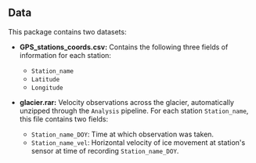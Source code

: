 ## Data 

This package contains two datasets:

- **GPS_stations_coords.csv:**  Contains the following three fields of information for each station:
    - `Station_name`
    - `Latitude`
    - `Longitude`
    
- **glacier.rar:** Velocity observations across the glacier, automatically unzipped through the `Analysis` pipeline. For each station `Station_name`, this file contains two fields:
    - `Station_name_DOY`: Time at which observation was taken.
    - `Station_name_vel`: Horizontal velocity of ice movement at station's sensor at time of recording `Station_name_DOY`.



